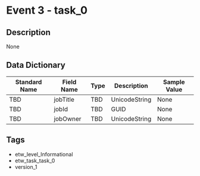 # Event 3 - task_0

## Description
None

## Data Dictionary
|Standard Name|Field Name|Type|Description|Sample Value|
|---|---|---|---|---|
|TBD|jobTitle|TBD|UnicodeString|None|None|
|TBD|jobId|TBD|GUID|None|None|
|TBD|jobOwner|TBD|UnicodeString|None|None|

## Tags
* etw_level_Informational
* etw_task_task_0
* version_1